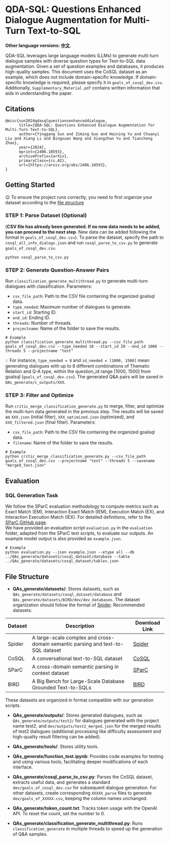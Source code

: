 # QDA-SQL: Questions Enhanced Dialogue Augmentation for Multi-Turn Text-to-SQL
**Other language versions: [中文](README_zh.md).**

QDA-SQL leverages large language models (LLMs) to generate multi-turn dialogue samples with diverse question types for Text-to-SQL data augmentation. Given a set of question examples and databases, it produces high-quality samples. This document uses the CoSQL dataset as an example, which does not include domain-specific knowledge. If domain-specific knowledge is required, please specify it in `goals_of_cosql_dev.csv`. Additionally, `Supplementary_Material.pdf` contains written information that aids in understanding the paper.


## Citations
```
@misc{sun2024qdasqlquestionsenhanceddialogue,
      title={QDA-SQL: Questions Enhanced Dialogue Augmentation for Multi-Turn Text-to-SQL}, 
      author={Yinggang Sun and Ziming Guo and Haining Yu and Chuanyi Liu and Xiang Li and Bingxuan Wang and Xiangzhan Yu and Tiancheng Zhao},
      year={2024},
      eprint={2406.10593},
      archivePrefix={arXiv},
      primaryClass={cs.AI},
      url={https://arxiv.org/abs/2406.10593}, 
}
```

## Getting Started
😉 To ensure the project runs correctly, you need to first organize your dataset according to the [file structure](#file-structure)
### STEP 1: Parse Dataset (Optional)
(**CSV file has already been generated. If no new data needs to be added, you can proceed to the next step**. New data can be added following the format in `goals_of_cosql_dev.csv`). To parse the dataset, specify the path to `cosql_all_info_dialogs.json` and run `cosql_parse_to_csv.py` to generate `goals_of_cosql_dev.csv`.
```
python cosql_parse_to_csv.py
```

### STEP 2: Generate Question-Answer Pairs
Run `classification_generate_multithread.py` to generate multi-turn dialogues with classification. Parameters:
- `csv_file_path`: Path to the CSV file containing the organized goalsql data.
- `type_needed`: Maximum number of dialogues to generate.
- `start_id`: Starting ID.
- `end_id`: Ending ID.
- `threads`: Number of threads.
- `projectname`: Name of the folder to save the results.

```
# Example
python classification_generate_multithread.py --csv_file_path goals_of_cosql_dev.csv --type_needed 10 --start_id 20 --end_id 1000 --threads 5 --projectname "test"
```
💡 For instance, `type_needed = 8` and `id_needed = [1000, 1500]` mean generating dialogues with up to 8 different combinations of Thematic Relation and Q-A type, within the question_id range [1000, 1500] from goalsql (`goals_of_cosql_dev.csv`). The generated Q&A pairs will be saved in `QAs_generate/c_outputs/XXX`.

### STEP 3: Filter and Optimize
Run `critic_merge_classification_generate.py` to merge, filter, and optimize the multi-turn data generated in the previous step. The results will be saved as `XXX.json` (initial filter), `XXX_optimized.json` (optimized), and `XXX_filtered.json` (final filter). Parameters:
- `csv_file_path`: Path to the CSV file containing the organized goalsql data.
- `filename`: Name of the folder to save the results.

```
# Example
python critic_merge_classification_generate.py --csv_file_path goals_of_cosql_dev.csv --projectname "test" --threads 5 --savename "merged_test.json"
```

## Evaluation
### SQL Generation Task
We follow the SParC evaluation methodology to compute metrics such as Exact Match (EM), Interaction Exact Match (IEM), Execution Match (EX), and Interaction Execution Match (IEX). For detailed definitions, refer to the [SParC GitHub page](https://github.com/taoyds/sparc).</br>
We have provided an evaluation script `evaluation.py` in the `evaluation` folder, adapted from the SParC test scripts, to evaluate our outputs. An example model output is also provided as `example.json`.

```
# Example
python evaluation.py --json example.json --etype all --db ../QAs_generate/datasets/cosql_dataset/database --table ../QAs_generate/datasets/cosql_dataset/tables.json
```


## File Structure

- **QAs_generate/datasets/**: Stores datasets, such as `QAs_generate/datasets/cosql_dataset/database` and `QAs_generate/datasets/BIRD/dev/dev_databases`. The dataset organization should follow the format of [Spider](https://github.com/taoyds/spider).
Recommended datasets:

| Dataset | Description | Download Link |
|---------|-------------|---------------|
| Spider  | A large-scale complex and cross-domain semantic parsing and text-to-SQL dataset | [Spider](https://yale-lily.github.io/spider) |
| CoSQL   | A conversational text-to-SQL dataset | [CoSQL](https://yale-lily.github.io/cosql) |
| SParC   | A cross-domain semantic parsing in context dataset | [SParC](https://yale-lily.github.io/sparc) |
| BIRD    | A Big Bench for Large-Scale Database Grounded Text-to-SQLs | [BIRD](https://bird-bench.github.io/) |

These datasets are organized in format compatible with our generation scripts.

- **QAs_generate/outputs/**: Stores generated dialogues, such as `QAs_generate/outputs/test2/` for dialogues generated with the project name test2, and `dev/outputs/test2_merged.json` for the merged results of test2 dialogues (additional processing like difficulty assessment and high-quality result filtering can be added).

- **QAs_generate/tools/**: Stores utility tools.

- **QAs_generate/function_test.ipynb**: Provides code examples for testing and using various tools, facilitating deeper modifications of each interface.

- **QAs_generate/cosql_parse_to_csv.py**: Parses the CoSQL dataset, extracts useful data, and generates a standard `dev/goals_of_cosql_dev.csv` for subsequent dialogue generation. For other datasets, create corresponding `XXXXX_parse` files to generate `dev/goals_of_XXXXX.csv`, keeping the column names unchanged.

- **QAs_generate/token_count.txt**: Tracks token usage with the OpenAI API. To reset the count, set the number to 0.

- **QAs_generate/classification_generate_multithread.py**: Runs `classification_generate` in multiple threads to speed up the generation of Q&A samples.
